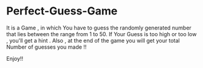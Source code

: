 # Perfect-Guess-Game

It is a Game , in which You  have to guess the randomly generated number that lies between the range from 1 to 50.
If Your  Guess is too high or too low , you'll get a hint . Also , at the end of the game you will get your total Number of guesses you made !!

Enjoy!!


